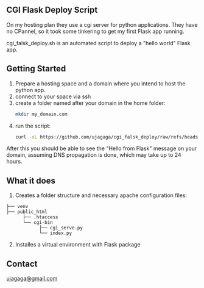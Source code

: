 ## CGI Flask Deploy Script

On my hosting plan they use a cgi server for python applications. 
They have no CPannel, so it took some tinkering to get my first Flask app running.

cgi_falsk_deploy.sh is an automated script to deploy a "hello world" Flask app.

## Getting Started

1. Prepare a hosting space and a domain where you intend to host the python app.
2. connect to your space via ssh
3. create a folder named after your domain in the home folder: 
   ```sh
   mkdir my_domain.com
   ```
4. run the script:
   ```sh
   curl -sL https://github.com/ujagaga/cgi_falsk_deploy/raw/refs/heads/main/cgi_falsk_deploy.sh | bash
   ```

After this you should be able to see the "Hello from Flask" message on your domain, 
assuming DNS propagation is done, which may take up to 24 hours.

## What it does

1. Creates a folder structure and necessary apache configuration files:
```
├── venv
├── public_html
      ├── .htaccess
      └── cgi-bin
            ├── cgi_serve.py
            └── index.py
```
2. Installes a virtual environment with Flask package

## Contact

ujagaga@gmail.com

